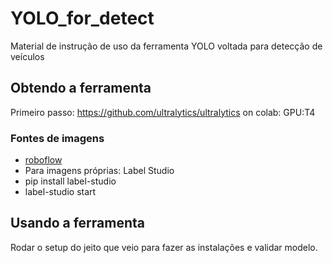 # YOLO_for_detect
Material de instrução de uso da ferramenta YOLO voltada para detecção de veículos
## Obtendo a ferramenta
Primeiro passo: https://github.com/ultralytics/ultralytics
on colab: GPU:T4
### Fontes de imagens
- [roboflow](https://roboflow.com/)
- Para imagens próprias: Label Studio
-   pip install label-studio
-   label-studio start
## Usando a ferramenta
Rodar o setup do jeito que veio para fazer as instalações e validar modelo.

